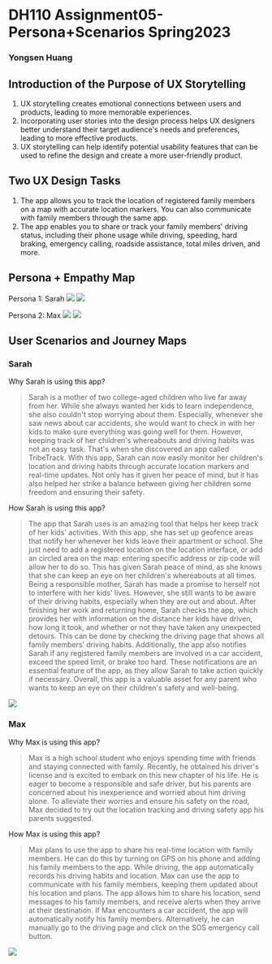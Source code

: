 # DH110 Assignment05-Persona+Scenarios Spring2023 
### Yongsen Huang

## Introduction of the Purpose of UX Storytelling
1. UX storytelling creates emotional connections between users and products, leading to more memorable experiences.
2. Incorporating user stories into the design process helps UX designers better understand their target audience's needs and preferences, leading to more effective products.
3. UX storytelling can help identify potential usability features that can be used to refine the design and create a more user-friendly product.

## Two UX Design Tasks
1. The app allows you to track the location of registered family members on a map with accurate location markers. You can also communicate with family members through the same app.
2. The app enables you to share or track your family members' driving status, including their phone usage while driving, speeding, hard braking, emergency calling, roadside assistance, total miles driven, and more.

## Persona + Empathy Map
Persona 1: Sarah
<img src="./sarahpersona.pic,jpg">
<img src="./sarahemp.pic,jpg">

Persona 2: Max
<img src="./maxpersona.pic,jpg">
<img src="./maxemp.pic,jpg">

## User Scenarios and Journey Maps
### Sarah

Why Sarah is using this app?
> Sarah is a mother of two college-aged children who live far away from her. While she always wanted her kids to learn independence, she also couldn't stop worrying about them. Especially, whenever she saw news about car accidents, she would want to check in with her kids to make sure everything was going well for them. However, keeping track of her children's whereabouts and driving habits was not an easy task. That's when she discovered an app called TribeTrack. With this app, Sarah can now easily monitor her children's location and driving habits through accurate location markers and real-time updates. Not only has it given her peace of mind, but it has also helped her strike a balance between giving her children some freedom and ensuring their safety.

How Sarah is using this app?
> The app that Sarah uses is an amazing tool that helps her keep track of her kids' activities. With this app, she has set up geofence areas that notify her whenever her kids leave their apartment or school. She just need to add a registered location on the location interface, or add an circled area on the map: entering specific address or zip code will allow her to do so. This has given Sarah peace of mind, as she knows that she can keep an eye on her children's whereabouts at all times. Being a responsible mother, Sarah has made a promise to herself not to interfere with her kids' lives. However, she still wants to be aware of their driving habits, especially when they are out and about. After finishing her work and returning home, Sarah checks the app, which provides her with information on the distance her kids have driven, how long it took, and whether or not they have taken any unexpected detours. This can be done by checking the driving page that shows all family members’ driving habits. Additionally, the app also notifies Sarah if any registered family members are involved in a car accident, exceed the speed limit, or brake too hard. These notifications are an essential feature of the app, as they allow Sarah to take action quickly if necessary. Overall, this app is a valuable asset for any parent who wants to keep an eye on their children's safety and well-being.

<img src="./sarahjour.pic,jpg">

### Max

Why Max is using this app?
> Max is a high school student who enjoys spending time with friends and staying connected with family. Recently, he obtained his driver's license and is excited to embark on this new chapter of his life. He is eager to become a responsible and safe driver, but his parents are concerned about his inexperience and worried about him driving alone. To alleviate their worries and ensure his safety on the road, Max decided to try out the location tracking and driving safety app his parents suggested.

How Max is using this app?
> Max plans to use the app to share his real-time location with family members. He can do this by turning on GPS on his phone and adding his family members to the app. While driving, the app automatically records his driving habits and location. Max can use the app to communicate with his family members, keeping them updated about his location and plans. The app allows him to share his location, send messages to his family members, and receive alerts when they arrive at their destination. If Max encounters a car accident, the app will automatically notify his family members. Alternatively, he can manually go to the driving page and click on the SOS emergency call button.

<img src="./maxjour.pic,jpg">
